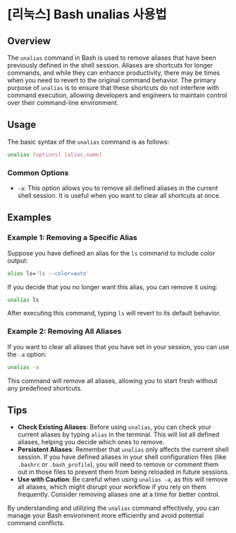 # [리눅스] Bash unalias 사용법

## Overview
The `unalias` command in Bash is used to remove aliases that have been previously defined in the shell session. Aliases are shortcuts for longer commands, and while they can enhance productivity, there may be times when you need to revert to the original command behavior. The primary purpose of `unalias` is to ensure that these shortcuts do not interfere with command execution, allowing developers and engineers to maintain control over their command-line environment.

## Usage
The basic syntax of the `unalias` command is as follows:

```bash
unalias [options] [alias_name]
```

### Common Options
- `-a`: This option allows you to remove all defined aliases in the current shell session. It is useful when you want to clear all shortcuts at once.

## Examples

### Example 1: Removing a Specific Alias
Suppose you have defined an alias for the `ls` command to include color output:

```bash
alias ls='ls --color=auto'
```

If you decide that you no longer want this alias, you can remove it using:

```bash
unalias ls
```

After executing this command, typing `ls` will revert to its default behavior.

### Example 2: Removing All Aliases
If you want to clear all aliases that you have set in your session, you can use the `-a` option:

```bash
unalias -a
```

This command will remove all aliases, allowing you to start fresh without any predefined shortcuts.

## Tips
- **Check Existing Aliases**: Before using `unalias`, you can check your current aliases by typing `alias` in the terminal. This will list all defined aliases, helping you decide which ones to remove.
- **Persistent Aliases**: Remember that `unalias` only affects the current shell session. If you have defined aliases in your shell configuration files (like `.bashrc` or `.bash_profile`), you will need to remove or comment them out in those files to prevent them from being reloaded in future sessions.
- **Use with Caution**: Be careful when using `unalias -a`, as this will remove all aliases, which might disrupt your workflow if you rely on them frequently. Consider removing aliases one at a time for better control.

By understanding and utilizing the `unalias` command effectively, you can manage your Bash environment more efficiently and avoid potential command conflicts.